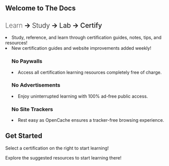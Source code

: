 <section>

  <h1>Welcome to The Docs</h1>

  <section>
    <h2>
      <span style="font-weight: 200;">Learn</span> ->
      <span style="font-weight: 300;">Study</span> ->
      <span style="font-weight: 400;">Lab</span> ->
      <span style="font-weight: 500;">Certify</span>
    </h2>
    <li>Study, reference, and learn through certification guides, notes, tips, and resources!</li>
    <li>New certification guides and website improvements added weekly!</li>
  </section>

  <section style="padding-left: 20px;">
    <section>
      <h3>No Paywalls</h3>
      <li>Access all certification learning resources completely free of charge.</li>
    </section>
    <section>
      <h3>No Advertisements</h3>
      <li>Enjoy uninterrupted learning with 100% ad-free public access.</li>
    </section>
    <section>
      <h3>No Site Trackers</h3>
      <li>Rest easy as OpenCache ensures a tracker-free browsing experience.</li>
    </section>
  </section>

  <section>
    <h2>Get Started</h2>
    <p>Select a certification on the right to start learning!</p>
    <p>Explore the suggested resources to start learning there!</p>
  </section>

</section>
